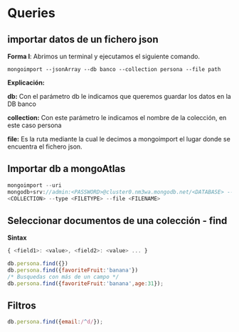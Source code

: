 # Queries 

## importar datos de un fichero json

**Forma I**:
Abrimos un terminal y ejecutamos el siguiente comando.

```terminal
mongoimport --jsonArray --db banco --collection persona --file path
```

**Explicación:**

**db:** Con el parámetro db le indicamos que queremos guardar los datos en la DB banco

**collection:** Con este parámetro le indicamos el nombre de la colección, en este caso persona

**file:** Es la ruta mediante la cual le decimos a mongoimport el lugar donde se encuentra el
fichero json.

## Importar db a mongoAtlas

```js
mongoimport --uri
mongodb+srv://admin:<PASSWORD>@cluster0.nm3wa.mongodb.net/<DATABASE> --collection
<COLLECTION> --type <FILETYPE> --file <FILENAME>
```

## Seleccionar documentos de una colección - find

**Sintax**
```js
{ <field1>: <value>, <field2>: <value> ... }
```

```js
db.persona.find({})
db.persona.find({favoriteFruit:'banana'})
/* Busquedas con más de un campo */
db.persona.find({favoriteFruit:'banana',age:31});
```

## Filtros

```js
db.persona.find({email:/^d/});
```